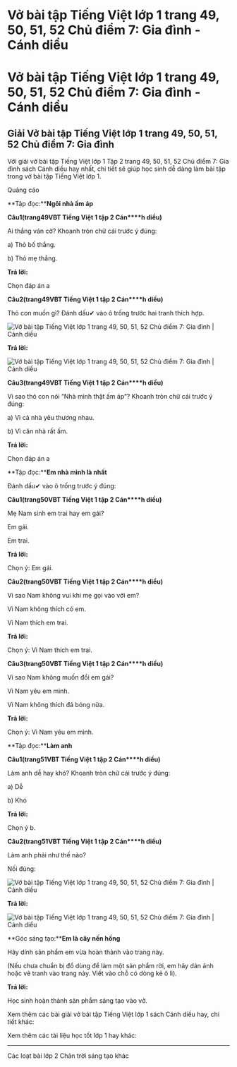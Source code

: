 # Vở bài tập Tiếng Việt lớp 1 trang 49, 50, 51, 52 Chủ điểm 7: Gia đình - Cánh diều

# Vở bài tập Tiếng Việt lớp 1 trang 49, 50, 51, 52 Chủ điểm 7: Gia đình - Cánh diều

## Giải Vở bài tập Tiếng Việt lớp 1 trang 49, 50, 51, 52 Chủ điểm 7: Gia đình

Với giải vở bài tập Tiếng Việt lớp 1 Tập 2 trang 49, 50, 51, 52 Chủ điểm 7: Gia đình sách Cánh diều hay nhất, chi tiết sẽ giúp học sinh dễ dàng làm bài tập trong vở bài tập Tiếng Việt lớp 1.

Quảng cáo

**Tập đọc:****Ngôi nhà ấm áp**

**Câu****1****(trang****49****VBT Tiếng Việt 1 tập 2 Cán****h diều)**

Ai thắng ván cờ? Khoanh tròn chữ cái trước ý đúng:

a) Thỏ bố thắng.

b) Thỏ mẹ thắng.

**Trả lời:**

Chọn đáp án a

**Câu****2****(trang****49****VBT Tiếng Việt 1 tập 2 Cán****h diều)**

Thỏ con muốn gì? Đánh dấu✔ vào ô trống trước hai tranh thích hợp.

![Vở bài tập Tiếng Việt lớp 1 trang 49, 50, 51, 52 Chủ điểm 7: Gia đình | Cánh diều](https://www.vietjack.com/vbt-tieng-viet-1-cd/images/chu-diem-7-gia-dinh-88017.png)

**Trả lời:**

  


![Vở bài tập Tiếng Việt lớp 1 trang 49, 50, 51, 52 Chủ điểm 7: Gia đình | Cánh diều](https://www.vietjack.com/vbt-tieng-viet-1-cd/images/chu-diem-7-gia-dinh-88018.png)

**Câu****3****(trang****49****VBT Tiếng Việt 1 tập 2 Cán****h diều)**

Vì sao thỏ con nói “Nhà mình thật ấm áp”? Khoanh tròn chữ cái trước ý đúng:

a) Vì cả nhà yêu thương nhau.

b) Vì căn nhà rất ấm.

**Trả lời:**

Chọn đáp án a

  


**Tập đọc:****Em nhà mình là nhất**

Đánh dấu✔ vào ô trống trước ý đúng:

**Câu****1****(trang****50****VBT Tiếng Việt 1 tập 2 Cán****h diều)**

Mẹ Nam sinh em trai hay em gái?

Em gái.

Em trai.

**Trả lời:**

Chọn ý: Em gái.

**Câu****2****(trang****50****VBT Tiếng Việt 1 tập 2 Cán****h diều)**

Vì sao Nam không vui khi mẹ gọi vào với em?

Vì Nam không thích có em.

Vì Nam thích em trai.

**Trả lời:**

Chọn ý: Vì Nam thích em trai.

**Câu****3****(trang****50****VBT Tiếng Việt 1 tập 2 Cán****h diều)**

Vì sao Nam không muốn đổi em gái?

Vì Nam yêu em mình.

Vì Nam không thích đá bóng nữa.

**Trả lời:**

Chọn ý: Vì Nam yêu em mình.

  


**Tập đọc:****Làm anh**

**Câu****1****(trang****51****VBT Tiếng Việt 1 tập 2 Cán****h diều)**

Làm anh dễ hay khó? Khoanh tròn chữ cái trước ý đúng:

a) Dễ

b) Khó

**Trả lời:**

Chọn ý b. 

**Câu****2****(trang****51****VBT Tiếng Việt 1 tập 2 Cán****h diều)**

Làm anh phải như thế nào?

Nối đúng:

![Vở bài tập Tiếng Việt lớp 1 trang 49, 50, 51, 52 Chủ điểm 7: Gia đình | Cánh diều](https://www.vietjack.com/vbt-tieng-viet-1-cd/images/chu-diem-7-gia-dinh-88019.png)

**Trả lời:**

![Vở bài tập Tiếng Việt lớp 1 trang 49, 50, 51, 52 Chủ điểm 7: Gia đình | Cánh diều](https://www.vietjack.com/vbt-tieng-viet-1-cd/images/chu-diem-7-gia-dinh-88021.png)

**Góc sáng tạo:****Em là cây nến hồng**

Hãy dính sản phẩm em vừa hoàn thành vào trang này.

(Nếu chưa chuẩn bị đồ dùng để làm một sản phẩm rời, em hãy dán ảnh hoặc vẽ tranh vào trang này. Viết vào chỗ có dòng kẻ ô li).

**Trả lời:**

Học sinh hoàn thành sản phẩm sáng tạo vào vở. 

Xem thêm các bài giải vở bài tập Tiếng Việt lớp 1 sách Cánh diều hay, chi tiết khác:

Xem thêm các tài liệu học tốt lớp 1 hay khác:

* * *

Các loạt bài lớp 2 Chân trời sáng tạo khác
